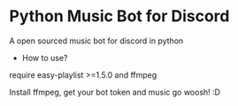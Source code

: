 # Python Music Bot for Discord
A open sourced music bot for discord in python

- How to use?

require easy-playlist >=1.5.0 and ffmpeg

Install ffmpeg, get your bot token and music go woosh! :D
